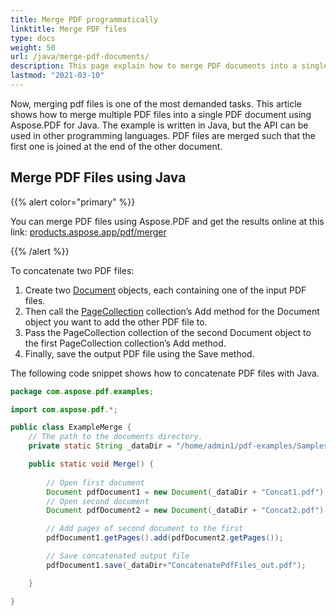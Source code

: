 ```yaml
---
title: Merge PDF programmatically
linktitle: Merge PDF files
type: docs
weight: 50
url: /java/merge-pdf-documents/
description: This page explain how to merge PDF documents into a single PDF file with Java.
lastmod: "2021-03-10"
---
```


Now, merging pdf files is one of the most demanded tasks. 
This article shows how to merge multiple PDF files into a single PDF document using Aspose.PDF for Java. The example is written in Java, but the API can be used in other programming languages. PDF files are merged such that the first one is joined at the end of the other document.

## Merge PDF Files using Java

{{% alert color="primary" %}}

You can merge PDF files using Aspose.PDF and get the results online at this link: [products.aspose.app/pdf/merger](https://products.aspose.app/pdf/merger)

{{% /alert %}}

To concatenate two PDF files:

1. Create two [Document](https://apireference.aspose.com/pdf/java/com.aspose.pdf/class-use/Document) objects, each containing one of the input PDF files.
1. Then call the [PageCollection](https://apireference.aspose.com/pdf/java/com.aspose.pdf/class-use/PageCollection) collection’s Add method for the Document object you want to add the other PDF file to.
1. Pass the PageCollection collection of the second Document object to the first PageCollection collection’s Add method.
1. Finally, save the output PDF file using the Save method.

The following code snippet shows how to concatenate PDF files with Java.

```java
package com.aspose.pdf.examples;

import com.aspose.pdf.*;

public class ExampleMerge {
    // The path to the documents directory.
    private static String _dataDir = "/home/admin1/pdf-examples/Samples/";

    public static void Merge() {
        
        // Open first document
        Document pdfDocument1 = new Document(_dataDir + "Concat1.pdf");
        // Open second document
        Document pdfDocument2 = new Document(_dataDir + "Concat2.pdf");

        // Add pages of second document to the first
        pdfDocument1.getPages().add(pdfDocument2.getPages());

        // Save concatenated output file
        pdfDocument1.save(_dataDir+"ConcatenatePdfFiles_out.pdf");

    }

}
```


